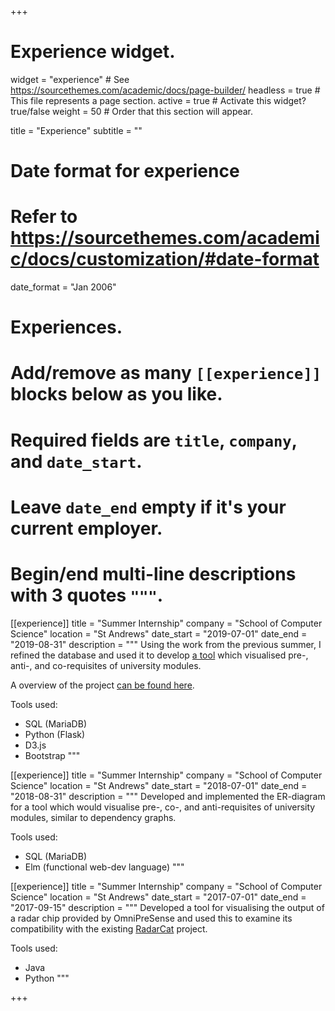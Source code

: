+++
# Experience widget.
widget = "experience"  # See https://sourcethemes.com/academic/docs/page-builder/
headless = true  # This file represents a page section.
active = true  # Activate this widget? true/false
weight = 50  # Order that this section will appear.

title = "Experience"
subtitle = ""

# Date format for experience
#   Refer to https://sourcethemes.com/academic/docs/customization/#date-format
date_format = "Jan 2006"

# Experiences.
#   Add/remove as many `[[experience]]` blocks below as you like.
#   Required fields are `title`, `company`, and `date_start`.
#   Leave `date_end` empty if it's your current employer.
#   Begin/end multi-line descriptions with 3 quotes `"""`.
[[experience]]
  title = "Summer Internship"
  company = "School of Computer Science"
  location = "St Andrews"
  date_start = "2019-07-01"
  date_end = "2019-08-31"
  description = """
  Using the work from the previous summer, I refined the database and used it to
  develop [a tool](https://github.com/CodingCellist/UoStA-Module-Vis-2019) which
  visualised pre-, anti-, and co-requisites of university modules.

  A overview of the project [can be found here](project/uosta-module-vis/).

  Tools used:

  * SQL (MariaDB)
  * Python (Flask)
  * D3.js
  * Bootstrap
  """

[[experience]]
  title = "Summer Internship"
  company = "School of Computer Science"
  location = "St Andrews"
  date_start = "2018-07-01"
  date_end = "2018-08-31"
  description = """
  Developed and implemented the ER-diagram for a tool which would visualise
  pre-, co-, and anti-requisites of university modules, similar to dependency
  graphs.

  Tools used:

  * SQL (MariaDB)
  * Elm (functional web-dev language)
  """

[[experience]]
  title = "Summer Internship"
  company = "School of Computer Science"
  location = "St Andrews"
  date_start = "2017-07-01"
  date_end = "2017-09-15"
  description = """
  Developed a tool for visualising the output of a radar chip provided by
  OmniPreSense and used this to examine its compatibility with the existing
  [RadarCat](https://sachi.cs.st-andrews.ac.uk/research/interaction/radarcat-exploits-googles-soli-radar-sensor-for-object-and-material-recognition/)
  project.

  Tools used:
  
  * Java
  * Python
  """

+++
